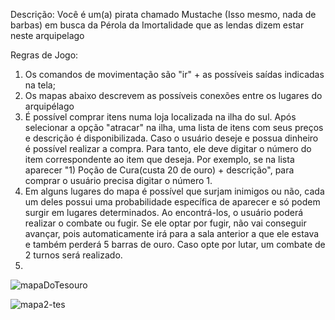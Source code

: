 Descrição:
  Você é um(a) pirata chamado Mustache (Isso mesmo, nada de barbas) em busca da Pérola da Imortalidade que as lendas dizem estar neste arquipelago

Regras de Jogo:
  1) Os comandos de movimentação são "ir" + as possíveis saídas indicadas na tela;
  2) Os mapas abaixo descrevem as possíveis conexões entre os lugares do arquipélago
  3) É possível comprar itens numa loja localizada na ilha do sul. Após selecionar a opção "atracar" na ilha, uma lista de itens com seus preços e descrição é disponibilizada. Caso o usuário deseje e possua dinheiro é possível realizar a compra. Para tanto, ele deve digitar o número do item correspondente ao item que deseja. Por exemplo, se na lista aparecer "1) Poção de Cura(custa 20 de ouro) + descrição", para comprar o usuário precisa digitar o número 1.
  4) Em alguns lugares do mapa é possível que surjam inimigos ou não, cada um deles possui uma probabilidade específica de aparecer e só podem surgir em lugares determinados. Ao encontrá-los, o usuário poderá realizar o combate ou fugir. Se ele optar por fugir, não vai conseguir avançar, pois automaticamente irá para a sala anterior a que ele estava e também perderá 5 barras de ouro. Caso opte por lutar, um combate de 2 turnos será realizado.
  5) 

![mapaDoTesouro](https://user-images.githubusercontent.com/114308225/192175392-5408f9b7-a56e-4fbf-83ba-5627da951659.jpg)

![mapa2-tes](https://user-images.githubusercontent.com/114308225/192175535-c8d6f050-3764-49b7-bf95-e2e70032e1fc.jpg)

